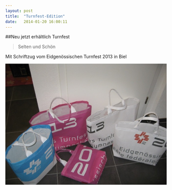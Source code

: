 ```yaml
---
layout: post
title:  "Turnfest-Edition"
date:   2014-01-20 16:00:11
---
```

##Neu jetzt erhältlich Turnfest



> Selten  und Schön 

Mit Schriftzug vom Eidgenössischen  Turnfest 2013 in Biel 

<img src="/images/2013.JPG"/>

